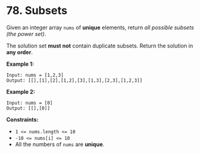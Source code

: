 # 78. Subsets

Given an integer array `nums` of **unique** elements, return *all
possible* <span class="cursor-pointer relative text-dark-blue-s text-sm"
keyword="subset"></span> *subsets* *(the power set)*.

The solution set **must not** contain duplicate subsets. Return the
solution in **any order**.

**Example 1:**

    Input: nums = [1,2,3]
    Output: [[],[1],[2],[1,2],[3],[1,3],[2,3],[1,2,3]]

**Example 2:**

    Input: nums = [0]
    Output: [[],[0]]

**Constraints:**

- `1 <= nums.length <= 10`
- `-10 <= nums[i] <= 10`
- All the numbers of `nums` are **unique**.
